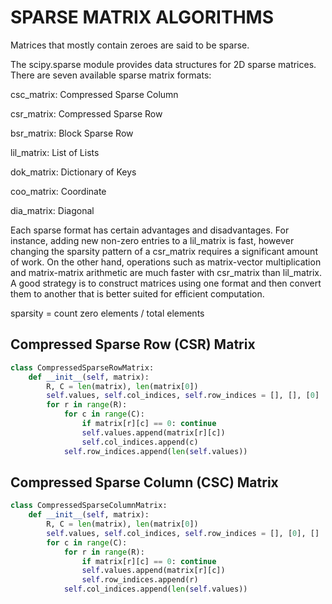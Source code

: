 # SPARSE MATRIX ALGORITHMS

Matrices that mostly contain zeroes are said to be sparse.

The scipy.sparse module provides data structures for 2D sparse matrices. There are seven available sparse matrix formats:

csc_matrix: Compressed Sparse Column

csr_matrix: Compressed Sparse Row

bsr_matrix: Block Sparse Row

lil_matrix: List of Lists

dok_matrix: Dictionary of Keys

coo_matrix: Coordinate

dia_matrix: Diagonal

Each sparse format has certain advantages and disadvantages. For instance, adding new non-zero entries to a lil_matrix is fast, however changing the sparsity pattern of a csr_matrix requires a significant amount of work. On the other hand, operations such as matrix-vector multiplication and matrix-matrix arithmetic are much faster with csr_matrix than lil_matrix. A good strategy is to construct matrices using one format and then convert them to another that is better suited for efficient computation.


sparsity = count zero elements / total elements

## Compressed Sparse Row (CSR) Matrix

```py
class CompressedSparseRowMatrix:
    def __init__(self, matrix):
        R, C = len(matrix), len(matrix[0])
        self.values, self.col_indices, self.row_indices = [], [], [0]
        for r in range(R):
            for c in range(C):
                if matrix[r][c] == 0: continue
                self.values.append(matrix[r][c])
                self.col_indices.append(c)
            self.row_indices.append(len(self.values))
```
## Compressed Sparse Column (CSC) Matrix

```py
class CompressedSparseColumnMatrix:
    def __init__(self, matrix):
        R, C = len(matrix), len(matrix[0])
        self.values, self.col_indices, self.row_indices = [], [0], []
        for c in range(C):
            for r in range(R):
                if matrix[r][c] == 0: continue
                self.values.append(matrix[r][c])
                self.row_indices.append(r)
            self.col_indices.append(len(self.values))
```